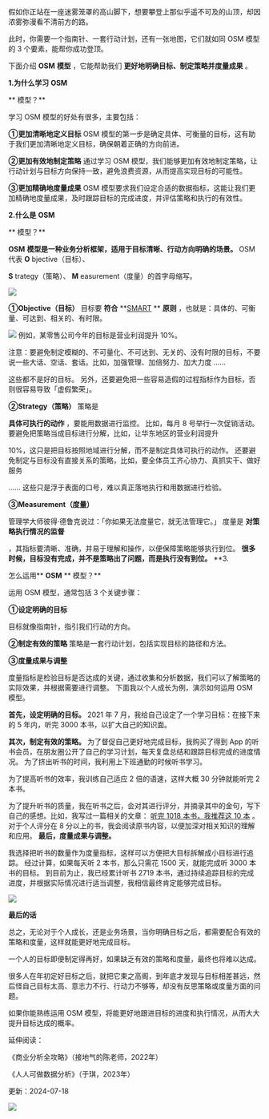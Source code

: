假如你正站在一座迷雾笼罩的高山脚下，想要攀登上那似乎遥不可及的山顶，却因浓雾弥漫看不清前方的路。

此时，你需要一个指南针、一套行动计划，还有一张地图，它们就如同 OSM 模型的 3 个要素，能帮你成功登顶。  

下面介绍 **OSM** **模型** ，它能帮助我们 **更好地明确目标、制定策略并度量成果** 。

**1.为什么学习** **OSM**

** 模型？**

学习 OSM 模型的好处有很多，主要包括： 

**①更加清晰地定义目标** OSM 模型的第一步是确定具体、可衡量的目标，这有助于我们更加清晰地定义目标，确保朝着正确的方向前进。 

**②更加有效地制定策略** 通过学习 OSM 模型，我们能够更加有效地制定策略，让行动计划与目标方向保持一致，避免浪费资源，从而提高实现目标的可能性。 

**③更加精确地度量成果** OSM 模型要求我们设定合适的数据指标，这能让我们更加精确地度量成果，及时跟踪目标的完成进度，并评估策略和执行的有效性。

**2.什么是** **OSM**

** 模型？**

**OSM** **模型是一种业务分析框架，适用于目标清晰、行动方向明确的场景。** OSM 代表 **O** bjective（目标）、

**S** trategy（策略）、 **M** easurement（度量）的首字母缩写。

![](https://mmbiz.qpic.cn/mmbiz_png/giaycic3UNwo3gvGxib9rYl6UVfl0093O0q0yib1jxNoubbSmkicfwEWIS5vp6h4sIrB4GOTsgxYYJBS3icw1xB65yrA/640?wx_fmt=png) 

**①Objective（目标）** 目标要 **符合** **[SMART](https://mp.weixin.qq.com/s?__biz=MzA4ODE2OTIxMw==&mid=2653482282&idx=1&sn=d7c607f1b73cb4a9147057bbfdf4d7ab&scene=21#wechat_redirect) ** **原则** ，也就是：具体的、可衡量、可达到、相关的、有时限。

![](https://mmbiz.qpic.cn/mmbiz_png/giaycic3UNwo3gvGxib9rYl6UVfl0093O0qChRVzyQNZ7FPkian6OFB9fhAGSH5rBO0DicphXDy69vOib9lN4KLXxRbw/640?wx_fmt=png) 例如，某零售公司今年的目标是营业利润提升 10%。

注意：要避免制定模糊的、不可量化、不可达到、无关的、没有时限的目标，不要说一些大话、空话、套话。比如，加强管理、加倍努力、加大力度 ……

这些都不是好的目标。  另外，还要避免把一些容易造假的过程指标作为目标，否则很容易导致「虚假繁荣」。 

**②Strategy（策略）** 策略是

**具体可执行的动作** ，要能用数据进行监控。  比如，每月 8 号举行一次促销活动。  要避免把策略当成目标进行分解，比如，让华东地区的营业利润提升

10%，这只是把目标按照地域进行分解，而不是制定具体可执行的动作。  还要避免制定与目标没有直接关系的策略，比如，要全体员工齐心协力、真抓实干、做好服务

…… 这些只是浮于表面的口号，难以真正落地执行和用数据进行检验。 

**③Measurement（度量）**

管理学大师彼得·德鲁克说过：「你如果无法度量它，就无法管理它。」  度量是 **对策略执行情况的监督**

，其指标要清晰、准确，并易于理解和操作，以便保障策略能够执行到位。  **很多时候，目标没有完成，并不是策略出了问题，而是执行没有到位。** **3.

怎么运用** **OSM** ** 模型？**

运用 OSM 模型，通常包括 3 个关键步骤： 

**①设定明确的目标**

目标就像指南针，指引我们行动的方向。 

**②制定有效的策略** 策略是一套行动计划，包括实现目标的路径和方法。 

**③度量成果与调整**

度量指标是检验目标是否达成的关键，通过收集和分析数据，我们可以了解策略的实际效果，并根据需要进行调整。  下面我以个人成长为例，演示如何运用 OSM 模型。

**首先，设定明确的目标。** 2021 年 7 月，我给自己设定了一个学习目标：在接下来的 5 年内，听完 3000 本书，以扩大自己的知识面。

**其次，制定有效的策略。** 为了督促自己更好地完成目标，我购买了得到 App 的听书会员，在朋友圈公开了自己的学习计划，每天复盘总结和跟踪目标完成的进度情况。  为了挤出听书的时间，我利用上下班通勤的时候听书学习。

为了提高听书的效率，我训练自己适应 2 倍的语速，这样大概 30 分钟就能听完 2 本书。

为了提升听书的质量，我在听书之后，会对其进行评分，并摘录其中的金句，写下自己的感想。比如，我写过一篇相关的文章： [听完 1018 本书，我推荐这 10 本](https://mp.weixin.qq.com/s?__biz=MzA4ODE2OTIxMw==&mid=2653481233&idx=1&sn=4299858e46f4ff8931f794af90003974&chksm=8bf20683bc858f95ded49fab6b563d2dd62b3b18465590a86e052adbc194ece6d5f69f4b555e&scene=21#wechat_redirect) 。  对于个人评分在 8 分以上的书，我会阅读原书内容，以便加深对相关知识的理解和应用。  **最后，度量成果与调整。**

我选择把听书的数量作为度量指标，这样可以方便把大目标拆解成小目标进行追踪。  经过计算，如果每天听 2 本书，那么只需花 1500 天，就能完成听 3000 本书的目标。  到目前为止，我已经累计听书 2719 本书，通过持续追踪目标的完成进度，并根据实际情况进行适当调整，我相信最终肯定能够完成目标。

![](https://mmbiz.qpic.cn/mmbiz_png/giaycic3UNwo3gvGxib9rYl6UVfl0093O0qpswT9FEHibibTaaibncqsoCQaSOaMZL3EDZYbx47LibheicO9iboyy0b3PIg/640?wx_fmt=png) 

**最后的话**

 

总之，无论对于个人成长，还是业务场景，当你明确目标之后，都需要配合有效的策略和度量，这样就能更好地完成目标。

一个人的目标即便制定得再好，如果缺乏有效的策略和度量，最终也将难以达成。

很多人在年初定好目标之后，就把它束之高阁，到年底才发现与目标相差甚远，然后怪自己目标太高、意志力不行、行动力不够等，却没有反思策略或度量方面的问题。

如果你能熟练运用 OSM 模型，将能更好地跟进目标的进度和执行情况，从而大大提升目标达成的概率。  

延伸阅读：

《商业分析全攻略》（接地气的陈老师，2022年）  

《人人可做数据分析》（于琪，2023年）

更新：2024-07-18

![](https://visitor-badge.laobi.icu/badge?page_id=sjhfx.linji&left_text=PageViews&right_color=%2300589F)